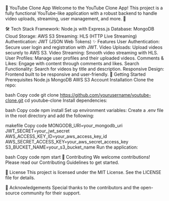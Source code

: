 🎥 YouTube Clone App
Welcome to the YouTube Clone App! This project is a fully functional YouTube-like application with a robust backend to handle video uploads, streaming, user management, and more. 🚀

🛠️ Tech Stack
Framework: Node.js with Express.js
Database: MongoDB
Cloud Storage: AWS S3
Streaming: HLS (HTTP Live Streaming)
Authentication: JWT (JSON Web Tokens)
✨ Features
User Authentication: Secure user login and registration with JWT.
Video Uploads: Upload videos securely to AWS S3.
Video Streaming: Smooth video streaming with HLS.
User Profiles: Manage user profiles and their uploaded videos.
Comments & Likes: Engage with content through comments and likes.
Search Functionality: Search for videos by title and description.
Responsive Design: Frontend built to be responsive and user-friendly.
🚀 Getting Started
Prerequisites
Node.js
MongoDB
AWS S3 Account
Installation
Clone the repo:

bash
Copy code
git clone https://github.com/yourusername/youtube-clone.git
cd youtube-clone
Install dependencies:

bash
Copy code
npm install
Set up environment variables:
Create a .env file in the root directory and add the following:

makefile
Copy code
MONGODB_URI=your_mongodb_uri
JWT_SECRET=your_jwt_secret
AWS_ACCESS_KEY_ID=your_aws_access_key_id
AWS_SECRET_ACCESS_KEY=your_aws_secret_access_key
S3_BUCKET_NAME=your_s3_bucket_name
Run the application:

bash
Copy code
npm start
🤝 Contributing
We welcome contributions! Please read our Contributing Guidelines to get started.

📄 License
This project is licensed under the MIT License. See the LICENSE file for details.

🙏 Acknowledgements
Special thanks to the contributors and the open-source community for their support.
